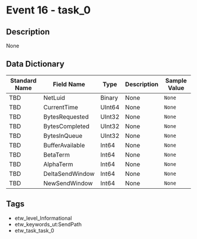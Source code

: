 # Event 16 - task_0

## Description
None

## Data Dictionary
|Standard Name|Field Name|Type|Description|Sample Value|
|---|---|---|---|---|
|TBD|NetLuid|Binary|None|`None`|
|TBD|CurrentTime|UInt64|None|`None`|
|TBD|BytesRequested|UInt32|None|`None`|
|TBD|BytesCompleted|UInt32|None|`None`|
|TBD|BytesInQueue|UInt32|None|`None`|
|TBD|BufferAvailable|Int64|None|`None`|
|TBD|BetaTerm|Int64|None|`None`|
|TBD|AlphaTerm|Int64|None|`None`|
|TBD|DeltaSendWindow|Int64|None|`None`|
|TBD|NewSendWindow|Int64|None|`None`|

## Tags
* etw_level_Informational
* etw_keywords_ut:SendPath
* etw_task_task_0